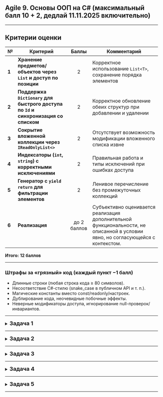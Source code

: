 ## Agile 9. Основы ООП на С# (максимальный балл 10 + 2, дедлай 11.11.2025 включительно)

---

## Критерии оценки

| № | Критерий                                                                       | Баллы | Комментарий                                                      |
| - | ------------------------------------------------------------------------------ | :---: | ---------------------------------------------------------------- |
| **1** | **Хранение предметов/объектов через `List` и доступ по позиции**                   |   2   | Корректное использование `List<T>`, сохранение порядка элементов |
| **2** | **Поддержка `Dictionary` для быстрого доступа по `Id` и синхронизация со списком** |   2   | Корректное обновление обеих структур при добавлении и удалении   |
| **3** | **Сокрытие вложенной коллекции через `IReadOnlyList<>`**                           |   2   | Отсутствует возможность модификации вложенного списка извне      |
| **4** | **Индексаторы (`int`, `string`) с корректными исключениями**                       |   2   | Правильная работа и типы исключений при ошибках доступа          |
| **5** | **Генератор с `yield return` для фильтрации элементов**                            |   2   | Ленивое перечисление без промежуточных коллекций                 |
| **6** | **Реализация**                                   | до 2 баллов | Субъективно оценивается реализация дополнительной функциональности, не описанной в условии явно, но согласующейся с контекстом. |

**Итого:** **12 баллов**


---

### Штрафы за «грязный» код (каждый пункт −1 балл)

* Длинные строки (любая строка кода ≥ 80 символов).
* Несоответствие C#-стилю (snake_case в публичном API и т. п.).
* Магические константы вместо const/readonly/настроек.
* Дублирование кода, неочевидные побочные эффекты.
* Неверные модификаторы доступа, игнорирование null-проверок/инвариантов.

---

<details>
<summary><strong style="font-size: 18;">Задача 1</strong></summary>

# Задача: Инвентарь и эффекты предметов

## Контекст

Нужно спроектировать простой инвентарь для одиночной RPG. В инвентаре лежат предметы, у каждого предмета есть набор эффектов (бафы/дебафы). Эффекты нельзя изменять извне — только читать.
Инвентарь предоставляет быстрый доступ к предметам по позиции и по строковому `Id`, умеет лениво перечислять предметы по минимальной редкости и корректно поддерживает добавление и удаление предметов, синхронизируя внутренние структуры данных.

---

## Обязательные требования

1. **Хранение через List**

   * Внутри `Inventory` предметы хранятся в `List<Item>`; порядок элементов соответствует позиции в инвентаре.

2. **Быстрый доступ по Id через Dictionary**

   * В `Inventory` поддерживается `Dictionary<string, Item>` для поиска по `Id`.
   * Словарь всегда синхронизирован со списком при добавлении и удалении предметов.

3. **Сокрытие вложенной коллекции эффектов через IReadOnly***

   * У `Item` есть внутренняя изменяемая коллекция эффектов `List<Effect>`.
   * Снаружи она доступна только как `IReadOnlyList<Effect>` (нельзя получить коллекцию, позволяющую её изменять).

4. **Индексаторы в Inventory**

   * `this[int index]` — доступ к предмету по позиции (из списка).

     * При выходе за границы — `ArgumentOutOfRangeException`.
   * `this[string id]` — доступ к предмету по `Id` (из словаря).

     * При `id == null` — `ArgumentNullException`.
     * При отсутствии ключа — `KeyNotFoundException`.

5. **Генератор с yield return**

   * Метод `IEnumerable<Item> EnumerateByRarity(Rarity minRarity)` лениво перечисляет предметы с редкостью не ниже заданной.
   * Никаких промежуточных коллекций — только `yield return`.

6. **Добавление предметов**

   * Метод `void Add(Item item)` добавляет предмет в конец списка и в словарь.
   * При `null` — `ArgumentNullException`.
   * При конфликте `Id` — `ArgumentException` (дубликаты запрещены).

7. **Удаление предметов с корректной синхронизацией**

   * `bool RemoveAt(int index)` — удаляет предмет по позиции; при успехе удаляет его из словаря по `Id`.
   * `bool RemoveById(string id)` — удаляет предмет по `Id` и из списка.
   * После любого успешного удаления список и словарь полностью синхронизированы.

---

## Описание классов и структуры

### Перечисление `Rarity`

* **Назначение:** описывает редкость предмета.
* **Структура:** значения вроде `Common`, `Uncommon`, `Rare`, `Epic`, `Legendary`.
* **Использование:** фильтрация в методе `EnumerateByRarity` и характеристика качества предмета.

---

### Класс `Effect`

* **Назначение:** атомарный эффект предмета (баф или дебаф).
* **Поля и свойства:**

  * `Code : string` — короткий код эффекта (например `"atk"` или `"hp"`).
  * `Magnitude : int` — сила эффекта (например `+3` к атаке).
* **Поведение:**

  * Эффекты неизменяемы после создания.
  * Код эффекта не может быть пустым или пробельным.
  * Может переопределять `ToString()` для удобства отладки.

---

### Класс `Item`

* **Назначение:** предмет инвентаря с идентификатором, названием, редкостью и набором эффектов.
* **Поля и свойства:**

  * `Id : string` — уникальный идентификатор предмета.
  * `Name : string` — имя предмета.
  * `Rarity : Rarity` — редкость.
  * `Effects : IReadOnlyList<Effect>` — список эффектов (только для чтения).
* **Внутреннее состояние:**

  * Приватное поле `_effects : List<Effect>` — хранилище эффектов.
  * Публичное свойство `Effects` возвращает `_effects` как `IReadOnlyList<Effect>`.
* **Поведение:**

  * Эффекты можно добавлять только внутренними методами, недоступными извне.
  * Наружный код не имеет доступа к изменяемой коллекции эффектов.
  * Конструктор или метод `AddEffect(Effect e)` могут использоваться для инициализации эффектов.

---

### Класс `Inventory`

* **Назначение:** агрегирует предметы и обеспечивает доступ к ним по позиции и `Id`.
* **Поля и свойства:**

  * `_items : List<Item>` — список всех предметов в порядке их добавления.
  * `_byId : Dictionary<string, Item>` — словарь для быстрого доступа по `Id`.
  * `Count : int` — количество предметов в инвентаре.
* **Методы и индексаторы:**

  * `Item this[int index]` — возвращает предмет по позиции; при неверной — исключение.
  * `Item this[string id]` — возвращает предмет по `Id`; при `null` или отсутствии ключа — исключение.
  * `void Add(Item item)` — добавляет предмет; обновляет список и словарь.
  * `bool RemoveAt(int index)` — удаляет предмет по индексу; синхронно удаляет из словаря.
  * `bool RemoveById(string id)` — удаляет предмет по `Id`; синхронно удаляет из списка.
  * `IEnumerable<Item> EnumerateByRarity(Rarity minRarity)` — ленивое перечисление через `yield return`.
  * `IEnumerator<Item> GetEnumerator()` — поддержка `foreach`.
* **Инварианты:**

  * Каждый предмет присутствует и в списке, и в словаре.
  * Идентификаторы уникальны.
  * Добавления и удаления поддерживают согласованность между структурами.

</details>

---

<details>
<summary><strong style="font-size: 18;">Задача 2</strong></summary>
Отлично — вот вторая задача по тому же шаблону, но в другой доменной области.

---

# Задача: Журнал квестов и цели

## Контекст

Нужно спроектировать журнал квестов для одиночной RPG. Каждый квест имеет уникальный строковый `Id`, название, сложность и набор «целей» (подзадач). Цели нельзя изменять извне — только читать. Журнал предоставляет быстрый доступ к квестам по позиции и по `Id`, умеет лениво перечислять квесты по минимальной сложности и корректно поддерживает добавление и удаление квестов, синхронизируя внутренние структуры данных.

---

## Обязательные требования

1. **Хранение через List**

   * Внутри `QuestLog` квесты хранятся в `List<Quest>`; порядок элементов соответствует позиции в журнале.

2. **Быстрый доступ по Id через Dictionary**

   * В `QuestLog` поддерживается `Dictionary<string, Quest>` для поиска по `Id`.
   * Словарь всегда синхронизирован со списком при добавлении и удалении квестов.

3. **Сокрытие вложенной коллекции целей через IReadOnly***

   * У `Quest` есть внутренняя изменяемая коллекция целей `List<Objective>`.
   * Снаружи она доступна только как `IReadOnlyList<Objective>` (нельзя получить коллекцию, позволяющую её изменять).

4. **Индексаторы в QuestLog**

   * `this[int index]` — доступ к квесту по позиции (из списка).

     * При выходе за границы — `ArgumentOutOfRangeException`.
   * `this[string id]` — доступ к квесту по `Id` (из словаря).

     * При `id == null` — `ArgumentNullException`.
     * При отсутствии ключа — `KeyNotFoundException`.

5. **Генератор с yield return**

   * Метод `IEnumerable<Quest> EnumerateByDifficulty(Difficulty minDifficulty)` лениво перечисляет квесты со сложностью не ниже заданной.
   * Никаких промежуточных коллекций — только `yield return`.

6. **Добавление квестов**

   * Метод `void Add(Quest quest)` добавляет квест в конец списка и в словарь.
   * При `null` — `ArgumentNullException`.
   * При конфликте `Id` — `ArgumentException` (дубликаты запрещены).

7. **Удаление квестов с корректной синхронизацией**

   * `bool RemoveAt(int index)` — удаляет квест по позиции; при успехе удаляет его из словаря по `Id`.
   * `bool RemoveById(string id)` — удаляет квест по `Id` и из списка.
   * После любого успешного удаления список и словарь полностью синхронизированы.

---

## Описание классов и структуры

### Перечисление `Difficulty`

* **Назначение:** описывает сложность квеста.
* **Структура:** значения, например `Trivial`, `Easy`, `Normal`, `Hard`, `Nightmare` с возрастающим порядком.
* **Использование:** фильтрация в методе `EnumerateByDifficulty` и общая характеристика квеста.

---

### Класс `Objective`

* **Назначение:** атомарная цель квеста (подзадача).
* **Поля и свойства:**

  * `Code : string` — короткий код цели (например `"kill_wolves"`, `"gather_herbs"`).
  * `Description : string` — человекочитаемое описание.
  * `RequiredCount : int` — требуемое количество (может быть `1` для булевых целей).
* **Поведение:**

  * Экземпляры неизменяемы после создания.
  * `Code` не может быть пустым или пробельным, `RequiredCount >= 1`.
  * Допускается переопределить `ToString()` для отладки.

---

### Класс `Quest`

* **Назначение:** квест с идентификатором, названием, сложностью и набором целей.
* **Поля и свойства:**

  * `Id : string` — уникальный идентификатор квеста.
  * `Title : string` — название квеста.
  * `Difficulty : Difficulty` — сложность.
  * `Objectives : IReadOnlyList<Objective>` — цели квеста (только чтение).
* **Внутреннее состояние:**

  * Приватное поле `_objectives : List<Objective>` — хранилище целей.
  * Публичное свойство `Objectives` возвращает `_objectives` как `IReadOnlyList<Objective>`.
* **Поведение:**

  * Цели можно добавлять только внутренними методами/конструктором; извне — только чтение.
  * Конструктор или `AddObjective(Objective o)` могут использоваться для инициализации целей.
* **Инварианты:**

  * `Id` и `Title` — не пустые/не пробельные.

---

### Класс `QuestLog`

* **Назначение:** агрегирует квесты и обеспечивает доступ к ним по позиции и `Id`.
* **Поля и свойства:**

  * `_quests : List<Quest>` — список квестов в порядке добавления.
  * `_byId : Dictionary<string, Quest>` — словарь для быстрого доступа по `Id`.
  * `Count : int` — количество квестов в журнале.
* **Методы и индексаторы:**

  * `Quest this[int index]` — возвращает квест по позиции; при неверной — исключение.
  * `Quest this[string id]` — возвращает квест по `Id`; при `null` или отсутствии ключа — исключение.
  * `void Add(Quest quest)` — добавляет квест; обновляет список и словарь; запрещает дубликаты `Id`.
  * `bool RemoveAt(int index)` — удаляет квест по индексу; синхронно удаляет из словаря по `Id`.
  * `bool RemoveById(string id)` — удаляет квест по `Id`; синхронно удаляет из списка.
  * `IEnumerable<Quest> EnumerateByDifficulty(Difficulty minDifficulty)` — ленивое перечисление через `yield return`.
  * `IEnumerator<Quest> GetEnumerator()` — поддержка `foreach`.
* **Инварианты:**

  * Каждый квест присутствует и в списке, и в словаре.
  * `Id` уникальны.
  * Любые изменения поддерживают согласованность между структурами.

</details>

---

<details>
<summary><strong style="font-size: 18;">Задача 3</strong></summary>

# Задача: Книга рецептов и ингредиенты

## Контекст

Нужно спроектировать «книгу рецептов» для системы крафта. Каждый рецепт имеет уникальный строковый `Id`, название, уровень сложности (тир) и набор ингредиентов. Список ингредиентов нельзя изменять извне — только читать. Книга рецептов предоставляет быстрый доступ к рецептам по позиции и по `Id`, умеет лениво перечислять рецепты по минимальному уровню тира и корректно обрабатывает добавление и удаление, синхронизируя внутренние структуры данных.

---

## Обязательные требования

1. **Хранение через List**

   * Внутри `RecipeBook` рецепты хранятся в `List<Recipe>`; порядок элементов соответствует позиции в книге.

2. **Быстрый доступ по Id через Dictionary**

   * В `RecipeBook` поддерживается `Dictionary<string, Recipe>` для поиска по `Id`.
   * Словарь всегда синхронизирован со списком при добавлении и удалении рецептов.

3. **Сокрытие вложенной коллекции через IReadOnly***

   * У `Recipe` есть внутренняя изменяемая коллекция ингредиентов `List<Ingredient>`.
   * Снаружи она доступна только как `IReadOnlyList<Ingredient>` (нельзя получить коллекцию, позволяющую её изменять).

4. **Индексаторы в RecipeBook**

   * `this[int index]` — доступ к рецепту по позиции (из списка).

     * При выходе за границы — `ArgumentOutOfRangeException`.
   * `this[string id]` — доступ к рецепту по `Id` (из словаря).

     * При `id == null` — `ArgumentNullException`.
     * При отсутствии ключа — `KeyNotFoundException`.

5. **Генератор с yield return**

   * Метод `IEnumerable<Recipe> EnumerateByTier(CraftTier minTier)` лениво перечисляет рецепты с тиром не ниже заданного.
   * Никаких промежуточных коллекций — только `yield return`.

6. **Добавление рецептов**

   * Метод `void Add(Recipe recipe)` добавляет рецепт в конец списка и в словарь.
   * При `null` — `ArgumentNullException`.
   * При конфликте `Id` — `ArgumentException` (дубликаты запрещены).

7. **Удаление рецептов с корректной синхронизацией**

   * `bool RemoveAt(int index)` — удаляет рецепт по позиции; при успехе удаляет его из словаря по `Id`.
   * `bool RemoveById(string id)` — удаляет рецепт по `Id` и из списка.
   * После любого успешного удаления список и словарь полностью синхронизированы.

---

## Описание классов и структуры

### Перечисление `CraftTier`

* **Назначение:** описывает «тир» (уровень сложности/продвинутости) рецепта.
* **Структура:** значения, например `Basic`, `Advanced`, `Expert`, `Master`, `Mythic` с возрастающим порядком.
* **Использование:** фильтрация в методе `EnumerateByTier` и общая характеристика сложности рецепта.

---

### Класс `Ingredient`

* **Назначение:** атомарный ингредиент рецепта.
* **Поля и свойства:**

  * `Code : string` — короткий код ингредиента (например `"iron_ore"`, `"oak_wood"`).
  * `Quantity : int` — требуемое количество (строго `>= 1`).
* **Поведение:**

  * Экземпляры неизменяемы после создания.
  * `Code` не может быть пустым или пробельным; `Quantity >= 1`.
  * При желании можно переопределить `ToString()` для удобной отладки.

---

### Класс `Recipe`

* **Назначение:** рецепт крафта с идентификатором, названием, тиром и набором ингредиентов.
* **Поля и свойства:**

  * `Id : string` — уникальный идентификатор рецепта.
  * `Title : string` — название рецепта.
  * `Tier : CraftTier` — тир рецепта.
  * `Ingredients : IReadOnlyList<Ingredient>` — список ингредиентов (только чтение).
* **Внутреннее состояние:**

  * Приватное поле `_ingredients : List<Ingredient>` — хранилище ингредиентов.
  * Публичное свойство `Ingredients` возвращает `_ingredients` как `IReadOnlyList<Ingredient>`.
* **Поведение:**

  * Ингредиенты можно добавлять только внутренними методами/конструктором; извне — только чтение.
  * Конструктор или метод `AddIngredient(Ingredient i)` могут использоваться для инициализации состава.
* **Инварианты:**

  * `Id` и `Title` — не пустые/не пробельные.

---

### Класс `RecipeBook`

* **Назначение:** агрегирует рецепты и обеспечивает доступ к ним по позиции и `Id`.
* **Поля и свойства:**

  * `_recipes : List<Recipe>` — список рецептов в порядке добавления.
  * `_byId : Dictionary<string, Recipe>` — словарь для быстрого доступа по `Id`.
  * `Count : int` — количество рецептов в книге.
* **Методы и индексаторы:**

  * `Recipe this[int index]` — возвращает рецепт по позиции; при неверной — исключение.
  * `Recipe this[string id]` — возвращает рецепт по `Id`; при `null` или отсутствии ключа — исключение.
  * `void Add(Recipe recipe)` — добавляет рецепт; обновляет список и словарь; запрещает дубликаты `Id`.
  * `bool RemoveAt(int index)` — удаляет рецепт по индексу; синхронно удаляет из словаря по `Id`.
  * `bool RemoveById(string id)` — удаляет рецепт по `Id`; синхронно удаляет из списка.
  * `IEnumerable<Recipe> EnumerateByTier(CraftTier minTier)` — ленивое перечисление через `yield return`.
  * `IEnumerator<Recipe> GetEnumerator()` — поддержка `foreach`.
* **Инварианты:**

  * Каждый рецепт присутствует и в списке, и в словаре.
  * `Id` уникальны.
  * Любые изменения поддерживают согласованность между структурами.

</details>

---

<details>
<summary><strong style="font-size: 18;">Задача 4</strong></summary>

# Задача: Бестиарий и способности монстров

## Контекст

Нужно спроектировать «бестиарий» для одиночной RPG. Каждый монстр имеет уникальный строковый `Id`, название, уровень опасности и набор способностей. Список способностей нельзя изменять извне — только читать. Бестиарий предоставляет быстрый доступ к монстрам по позиции и по `Id`, умеет лениво перечислять монстров по минимальному уровню опасности и корректно обрабатывает добавление и удаление, синхронизируя внутренние структуры данных.

---

## Обязательные требования

1. **Хранение через List**

   * Внутри `Bestiary` монстры хранятся в `List<Monster>`; порядок элементов соответствует позиции в реестре.

2. **Быстрый доступ по Id через Dictionary**

   * В `Bestiary` поддерживается `Dictionary<string, Monster>` для поиска по `Id`.
   * Словарь всегда синхронизирован со списком при добавлении и удалении монстров.

3. **Сокрытие вложенной коллекции через IReadOnly***

   * У `Monster` есть внутренняя изменяемая коллекция способностей `List<Ability>`.
   * Снаружи она доступна только как `IReadOnlyList<Ability>` (нельзя получить коллекцию, позволяющую её изменять).

4. **Индексаторы в Bestiary**

   * `this[int index]` — доступ к монстру по позиции (из списка).

     * При выходе за границы — `ArgumentOutOfRangeException`.
   * `this[string id]` — доступ к монстру по `Id` (из словаря).

     * При `id == null` — `ArgumentNullException`.
     * При отсутствии ключа — `KeyNotFoundException`.

5. **Генератор с yield return**

   * Метод `IEnumerable<Monster> EnumerateByThreat(ThreatLevel minThreat)` лениво перечисляет монстров с уровнем опасности не ниже заданного.
   * Никаких промежуточных коллекций — только `yield return`.

6. **Добавление монстров**

   * Метод `void Add(Monster monster)` добавляет монстра в конец списка и в словарь.
   * При `null` — `ArgumentNullException`.
   * При конфликте `Id` — `ArgumentException` (дубликаты запрещены).

7. **Удаление монстров с корректной синхронизацией**

   * `bool RemoveAt(int index)` — удаляет монстра по позиции; при успехе удаляет его из словаря по `Id`.
   * `bool RemoveById(string id)` — удаляет монстра по `Id` и из списка.
   * После любого успешного удаления список и словарь полностью синхронизированы.

---

## Описание классов и структуры

### Перечисление `ThreatLevel`

* **Назначение:** описывает уровень опасности монстра.
* **Структура:** значения, например `Minor`, `Moderate`, `Severe`, `Deadly`, `Mythic` с возрастающим порядком.
* **Использование:** фильтрация в методе `EnumerateByThreat` и общая характеристика угрозы.

---

### Класс `Ability`

* **Назначение:** атомарная способность монстра.
* **Поля и свойства:**

  * `Code : string` — короткий код способности (например `"bite"`, `"poison_spit"`, `"stomp"`).
  * `Power : int` — мощность способности (целое число, может быть отрицательным для ослабляющих аур).
  * (опционально) `CooldownSeconds : int` — перезарядка в секундах, если уместно для вашей модели.
* **Поведение:**

  * Экземпляры неизменяемы после создания.
  * `Code` не может быть пустым или пробельным; при наличии `CooldownSeconds` он неотрицателен.
  * Может переопределять `ToString()` для удобной отладки.

---

### Класс `Monster`

* **Назначение:** монстр с идентификатором, названием, уровнем опасности и набором способностей.
* **Поля и свойства:**

  * `Id : string` — уникальный идентификатор монстра.
  * `Name : string` — название.
  * `Threat : ThreatLevel` — уровень опасности.
  * `Abilities : IReadOnlyList<Ability>` — список способностей (только чтение).
* **Внутреннее состояние:**

  * Приватное поле `_abilities : List<Ability>` — хранилище способностей.
  * Публичное свойство `Abilities` возвращает `_abilities` как `IReadOnlyList<Ability>`.
* **Поведение:**

  * Способности можно добавлять только внутренними методами/конструктором; извне — только чтение.
  * Конструктор или метод `AddAbility(Ability a)` могут использоваться для инициализации.

---

### Класс `Bestiary`

* **Назначение:** агрегирует монстров и обеспечивает доступ к ним по позиции и `Id`.
* **Поля и свойства:**

  * `_monsters : List<Monster>` — список монстров в порядке добавления.
  * `_byId : Dictionary<string, Monster>` — словарь для быстрого доступа по `Id`.
  * `Count : int` — количество монстров в бестиарии.
* **Методы и индексаторы:**

  * `Monster this[int index]` — возвращает монстра по позиции; при неверной — исключение.
  * `Monster this[string id]` — возвращает монстра по `Id`; при `null` или отсутствии ключа — исключение.
  * `void Add(Monster monster)` — добавляет монстра; обновляет список и словарь; запрещает дубликаты `Id`.
  * `bool RemoveAt(int index)` — удаляет по индексу; синхронно удаляет из словаря по `Id`.
  * `bool RemoveById(string id)` — удаляет по `Id`; синхронно удаляет из списка.
  * `IEnumerable<Monster> EnumerateByThreat(ThreatLevel minThreat)` — ленивое перечисление через `yield return`.
  * `IEnumerator<Monster> GetEnumerator()` — поддержка `foreach`.
* **Инварианты:**

  * Каждый монстр присутствует и в списке, и в словаре.
  * `Id` уникальны.
  * Любые изменения поддерживают согласованность между структурами.


</details>

---

<details>
<summary><strong style="font-size: 18;">Задача 5</strong></summary>

# Задача: Атлас локаций и точки интереса (POI)

## Контекст

Нужно спроектировать «атлас» игрового мира. Каждая локация имеет уникальный строковый `Id`, название, «ранг» региона и набор точек интереса (POI). Список POI нельзя изменять извне — только читать. Атлас предоставляет быстрый доступ к локациям по позиции и по `Id`, умеет лениво перечислять локации по минимальному рангу и корректно обрабатывает добавление и удаление, синхронизируя внутренние структуры данных.

---

## Обязательные требования

1. **Хранение через List**

   * Внутри `Atlas` локации хранятся в `List<Location>`; порядок соответствует позиции в атласе.

2. **Быстрый доступ по Id через Dictionary**

   * В `Atlas` поддерживается `Dictionary<string, Location>` для поиска по `Id`.
   * Словарь всегда синхронизирован со списком при добавлении и удалении локаций.

3. **Сокрытие вложенной коллекции через IReadOnly***

   * У `Location` есть внутренняя изменяемая коллекция `List<PointOfInterest>`.
   * Снаружи она доступна только как `IReadOnlyList<PointOfInterest>` (без возможности модификации).

4. **Индексаторы в Atlas**

   * `this[int index]` — доступ к локации по позиции (из списка).

     * При выходе за границы — `ArgumentOutOfRangeException`.
   * `this[string id]` — доступ к локации по `Id` (из словаря).

     * При `id == null` — `ArgumentNullException`.
     * При отсутствии ключа — `KeyNotFoundException`.

5. **Генератор с yield return**

   * Метод `IEnumerable<Location> EnumerateByRank(RegionRank minRank)` лениво перечисляет локации с рангом не ниже заданного.
   * Никаких промежуточных коллекций — только `yield return`.

6. **Добавление локаций**

   * `void Add(Location location)` добавляет локацию в конец списка и в словарь.
   * При `null` — `ArgumentNullException`.
   * При конфликте `Id` — `ArgumentException` (дубликаты запрещены).

7. **Удаление локаций с корректной синхронизацией**

   * `bool RemoveAt(int index)` — удаляет локацию по позиции; при успехе удаляет её из словаря по `Id`.
   * `bool RemoveById(string id)` — удаляет локацию по `Id` и из списка.
   * После любого успешного удаления список и словарь полностью синхронизированы.

---

## Описание классов и структуры

### Перечисление `RegionRank`

* **Назначение:** описывает «ранг»/значимость региона.
* **Структура:** значения, например `Local`, `Regional`, `Capital`, `Sacred`, `Mythic` в порядке возрастания.
* **Использование:** фильтрация в `EnumerateByRank` и характеристика масштаба локации.

---

### Класс `PointOfInterest`

* **Назначение:** точка интереса внутри локации (ориентир, данж, памятник).
* **Поля и свойства:**

  * `Code : string` — короткий код POI (например `"ancient_ruins"`, `"market_square"`).
  * `Label : string` — название/подпись для UI.
  * `Importance : int` — важность POI (целое число, `>= 1`).
* **Поведение:**

  * Экземпляры неизменяемы после создания.
  * `Code` не пустой/не пробельный; `Importance >= 1`.
  * При желании можно переопределить `ToString()` для отладки.

---

### Класс `Location`

* **Назначение:** локация с идентификатором, названием, рангом и набором POI.
* **Поля и свойства:**

  * `Id : string` — уникальный идентификатор локации.
  * `Name : string` — название локации.
  * `Rank : RegionRank` — ранг региона.
  * `PointsOfInterest : IReadOnlyList<PointOfInterest>` — список POI (только чтение).
* **Внутреннее состояние:**

  * Приватное поле `_pois : List<PointOfInterest>` — хранилище POI.
  * Публичное свойство `PointsOfInterest` возвращает `_pois` как `IReadOnlyList<PointOfInterest>`.
* **Поведение:**

  * Наполнение POI возможно только внутренними методами/конструктором; извне — только чтение.
  * Допустим метод `AddPoi(PointOfInterest p)` для инициализации при создании.
* **Инварианты:**

  * `Id` и `Name` — не пустые/не пробельные.

---

### Класс `Atlas`

* **Назначение:** агрегирует локации и обеспечивает доступ к ним по позиции и `Id`.
* **Поля и свойства:**

  * `_locations : List<Location>` — список локаций в порядке добавления.
  * `_byId : Dictionary<string, Location>` — словарь для быстрого доступа по `Id`.
  * `Count : int` — количество локаций в атласе.
* **Методы и индексаторы:**

  * `Location this[int index]` — возвращает локацию по позиции; при неверной — исключение.
  * `Location this[string id]` — возвращает локацию по `Id`; при `null` или отсутствии ключа — исключение.
  * `void Add(Location location)` — добавляет локацию; обновляет список и словарь; запрещает дубликаты `Id`.
  * `bool RemoveAt(int index)` — удаляет по индексу; синхронно удаляет из словаря по `Id`.
  * `bool RemoveById(string id)` — удаляет по `Id`; синхронно удаляет из списка.
  * `IEnumerable<Location> EnumerateByRank(RegionRank minRank)` — ленивое перечисление через `yield return`.
  * `IEnumerator<Location> GetEnumerator()` — поддержка `foreach`.
* **Инварианты:**

  * Каждая локация присутствует и в списке, и в словаре.
  * `Id` уникальны.
  * Любые изменения поддерживают согласованность между структурами.

</details>

---